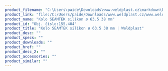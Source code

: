 ```yaml
---
product_filename: "C:\Users\paide\Downloads\www.weldplast.cz\markdown\kolo-seamtek-silikon-o-635-38-mm_pg=4.md"
product_link: "file:/C:/Users/paide/Downloads/www.weldplast.cz/www.weldplast.cz/kolo-seamtek-silikon-o-635-38-mm_pg=4"
product_name: "Kolo SEAMTEK silikon ø 63.5 38 mm"
product_id: "Obj. číslo:155.404"
product_title: "Kolo SEAMTEK silikon ø 63.5 38 mm | Weldplast"
product_desc: ""
product_specs: ""
product_downloads: ""
product_href: ""
product_desc_2: ""
product_accessories: ""
product_similar: ""
---
```


